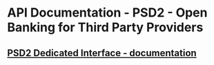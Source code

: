 # API Documentation - PSD2 - Open Banking for Third Party Providers

## [PSD2 Dedicated Interface - documentation](./doc/dedicated-interface.md)

